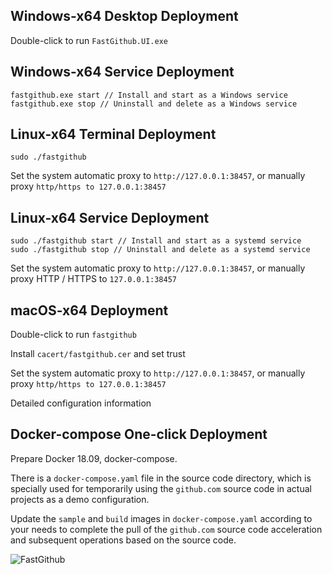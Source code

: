 ## Windows-x64 Desktop Deployment

Double-click to run `FastGithub.UI.exe`

## Windows-x64 Service Deployment

```shell
fastgithub.exe start // Install and start as a Windows service
fastgithub.exe stop // Uninstall and delete as a Windows service
```

## Linux-x64 Terminal Deployment

```shell
sudo ./fastgithub
```
Set the system automatic proxy to `http://127.0.0.1:38457`, or manually proxy `http/https to 127.0.0.1:38457`

## Linux-x64 Service Deployment

```shell
sudo ./fastgithub start // Install and start as a systemd service
sudo ./fastgithub stop // Uninstall and delete as a systemd service
```

Set the system automatic proxy to `http://127.0.0.1:38457`, or manually proxy HTTP / HTTPS to `127.0.0.1:38457`

## macOS-x64 Deployment

Double-click to run `fastgithub`

Install `cacert/fastgithub.cer` and set trust

Set the system automatic proxy to `http://127.0.0.1:38457`, or manually proxy `http/https to 127.0.0.1:38457`

Detailed configuration information

## Docker-compose One-click Deployment

Prepare Docker 18.09, docker-compose.

There is a `docker-compose.yaml` file in the source code directory, which is specially used for temporarily using the `github.com` source code in actual projects as a demo configuration.

Update the `sample` and `build` images in `docker-compose.yaml` according to your needs to complete the pull of the `github.com` source code acceleration and subsequent operations based on the source code.

![FastGithub](/articles/projects/fastgithub/assets/ui.png)